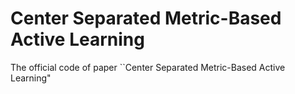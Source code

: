 # Center Separated Metric-Based Active Learning
The official code of paper ``Center Separated Metric-Based Active Learning"
